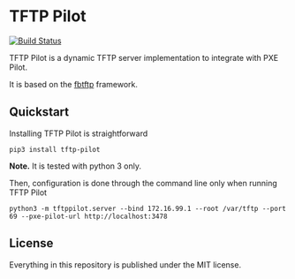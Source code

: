# TFTP Pilot

[![Build Status](https://travis-ci.com/ggiamarchi/tftp-pilot.svg?branch=master)](https://travis-ci.com/ggiamarchi/tftp-pilot)

TFTP Pilot is a dynamic TFTP server implementation to integrate with PXE Pilot.

It is based on the [fbtftp](https://github.com/facebook/fbtftp) framework.

## Quickstart

Installing TFTP Pilot is straightforward

```
pip3 install tftp-pilot
```

**Note.** It is tested with python 3 only.

Then, configuration is done through the command line only when running TFTP Pilot

```
python3 -m tftppilot.server --bind 172.16.99.1 --root /var/tftp --port 69 --pxe-pilot-url http://localhost:3478
```

## License

Everything in this repository is published under the MIT license.
